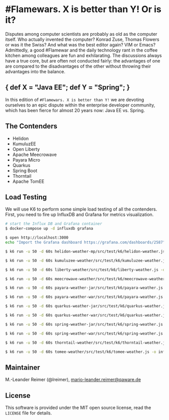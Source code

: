 # #Flamewars. X is better than Y! Or is it?

Disputes among computer scientists are probably as old as the computer itself. Who actually invented the computer? Konrad Zuse, Thomas Flowers or was it the Swiss? And what was the best editor again? VIM or Emacs? Admittedly, a good #Flamewar and the daily technology rant in the coffee kitchen among colleagues are fun and exhilarating. The discussions always have a true core, but are often not conducted fairly: the advantages of one are compared to the disadvantages of the other without throwing their advantages into the balance.

## { def X = "Java EE"; def Y = "Spring"; }

In this edition of `#Flamewars. X is better than Y!` we are devoting ourselves to an epic dispute within the enterprise developer community, which has been fierce for almost 20 years now: Java EE vs. Spring.

## The Contenders

- Helidon
- KumuluzEE
- Open Liberty
- Apache Meecrowave
- Payara Micro
- Quarkus
- Spring Boot
- Thorntail
- Apache TomEE

## Load Testing

We will use K6 to perform some simple load testing of all the contenders. First, you need to fire up InfluxDB and Grafana for metrics visualization.

```bash
# start the Influx DB and Grafana container
$ docker-compose up -d influxdb grafana

$ open http://localhost:3000
echo "Import the Grafana dashboard https://grafana.com/dashboards/2587"

$ k6 run -u 50 -d 60s helidon-weather-mp/src/test/k6/helidon-weather.js -o influxdb=http://localhost:8086/k6

$ k6 run -u 50 -d 60s kumuluzee-weather/src/test/k6/kumuluzee-weather.js -o influxdb=http://localhost:8086/k6

$ k6 run -u 50 -d 60s liberty-weather/src/test/k6/liberty-weather.js -o influxdb=http://localhost:8086/k6

$ k6 run -u 50 -d 60s meecrowave-weather/src/test/k6/meecrowave-weather.js -o influxdb=http://localhost:8086/k6

$ k6 run -u 50 -d 60s payara-weather-jar/src/test/k6/payara-weather.js -o influxdb=http://localhost:8086/k6

$ k6 run -u 50 -d 60s payara-weather-war/src/test/k6/payara-weather.js -o influxdb=http://localhost:8086/k6

$ k6 run -u 50 -d 60s quarkus-weather-jar/src/test/k6/quarkus-weather.js -o influxdb=http://localhost:8086/k6

$ k6 run -u 50 -d 60s quarkus-weather-war/src/test/k6/quarkus-weather.js -o influxdb=http://localhost:8086/k6

$ k6 run -u 50 -d 60s spring-weather-jar/src/test/k6/spring-weather.js -o influxdb=http://localhost:8086/k6

$ k6 run -u 50 -d 60s spring-weather-war/src/test/k6/spring-weather.js -o influxdb=http://localhost:8086/k6

$ k6 run -u 50 -d 60s thorntail-weather/src/test/k6/thorntail-weather.js -o influxdb=http://localhost:8086/k6

$ k6 run -u 50 -d 60s tomee-weather/src/test/k6/tomee-weather.js -o influxdb=http://localhost:8086/k6
```

## Maintainer

M.-Leander Reimer (@lreimer), <mario-leander.reimer@qaware.de>

## License

This software is provided under the MIT open source license, read the `LICENSE`
file for details.
